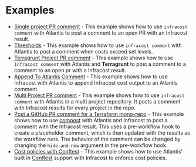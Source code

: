 # Examples

* [Single project PR comment](single_project) - This example shows how to use `infracost comment` with Atlantis to post a comment to an open PR with an Infracost result.
* [Thresholds](thresholds) - This example shows how to use `infracost comment` with Atlantis to post a comment when costs exceed set levels.
* [Terragrunt Project PR comment](terragrunt) - This example shows how to use `infracost comment` with Atlantis and **Terragrunt** to post a comment to a comment to an open pr with a Infracost result.
* [Append To Atlantis Comment](append_to_comment) - This example shows how to use Infracost with Atlantis to append Infracost cost output to an Atlantis comment.
* [Multi Project PR comment](single_project) - This example shows how to use `infracost comment` with Atlantis in a multi project repository. It posts a comment with Infracost results for every project in the repo.
* [Post a GitHub PR comment for a Terraform mono-repo](monorepo_github_comment) - This example shows how to use [compost](https://github.com/infracost/compost) with Atlantis and Infracost to post a comment with the Infracost result. This uses a pre-workflow hook to create a placeholder comment, which is then updated with the results as the workflow runs. The behavior of the comment can be changed by changing the `hide-and-new` argument in the pre-workflow hook.
* [Cost policies with Conftest](conftest) - This example shows how to use Atlantis' built in [Conftest](https://www.conftest.dev/) support with Infracost to enforce cost policies.
